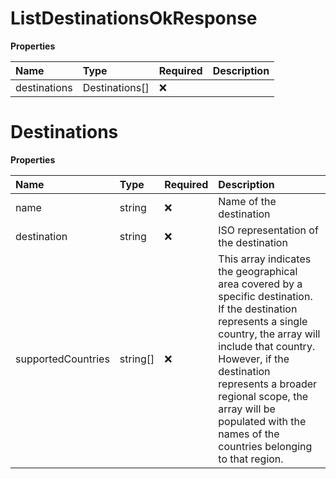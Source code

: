 # ListDestinationsOkResponse

**Properties**

| Name         | Type           | Required | Description |
| :----------- | :------------- | :------- | :---------- |
| destinations | Destinations[] | ❌       |             |

# Destinations

**Properties**

| Name               | Type     | Required | Description                                                                                                                                                                                                                                                                                                               |
| :----------------- | :------- | :------- | :------------------------------------------------------------------------------------------------------------------------------------------------------------------------------------------------------------------------------------------------------------------------------------------------------------------------ |
| name               | string   | ❌       | Name of the destination                                                                                                                                                                                                                                                                                                   |
| destination        | string   | ❌       | ISO representation of the destination                                                                                                                                                                                                                                                                                     |
| supportedCountries | string[] | ❌       | This array indicates the geographical area covered by a specific destination. If the destination represents a single country, the array will include that country. However, if the destination represents a broader regional scope, the array will be populated with the names of the countries belonging to that region. |
